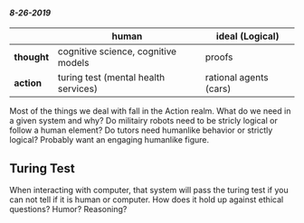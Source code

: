 #### _8-26-2019_

|         | human             | ideal (Logical) |
| ----------- | ------------- | --------------- | 
| **thought** | cognitive science, cognitive models |   proofs              |
| **action**  | turing test (mental health services)      | rational agents (cars) |

Most of the things we deal with fall in the Action realm. 
What do we need in a given system and why? Do militairy robots need to be stricly logical or follow a human element? 
Do tutors need humanlike behavior or strictly logical? Probably want an 
engaging humanlike figure. 

## Turing Test
When interacting with computer, that system will pass the turing test 
if you can not tell if it is human or computer. How does it hold up 
against ethical questions? Humor? Reasoning?